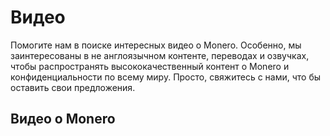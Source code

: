# Видео

Помогите нам в поиске интересных видео о Monero. Особенно, мы заинтересованы в не англоязычном контенте, переводах и озвучках, чтобы распространять высококачественный контент о Monero и конфиденциальности по всему миру. Просто, свяжитесь с нами, что бы оставить свои предложения.

Видео о Monero
---

